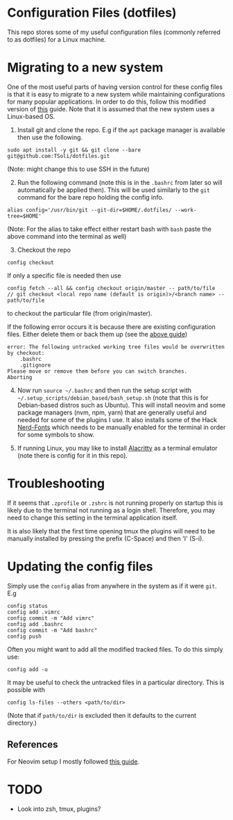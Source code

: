 # Configuration Files \(dotfiles\)

This repo stores some of my useful configuration files \(commonly referred to as
dotfiles\) for a Linux machine.

# Migrating to a new system

One of the most useful parts of having version control for these config files is
that it is easy to migrate to a new system while maintaining configurations for
many popular applications. In order to do this, follow this modified version of
[this](https://www.atlassian.com/git/tutorials/dotfiles) guide. Note that it is
assumed that the new system uses a Linux-based OS.

1. Install git and clone the repo. E.g if the `apt` package manager is available
   then use the following.

```
sudo apt install -y git && git clone --bare git@github.com:TSoli/dotfiles.git
```

\(Note: might change this to use SSH in the future\)

2. Run the following command \(note this is in the `.bashrc` from later so will
   automatically be applied then\). This will be used similarly to the `git`
   command for the bare repo holding the config info.

```
alias config='/usr/bin/git --git-dir=$HOME/.dotfiles/ --work-tree=$HOME'
```

\(Note: For the alias to take effect either restart bash with `bash` paste the
above command into the terminal as well\)

3. Checkout the repo

```
config checkout
```

If only a specific file is needed then use

```
config fetch --all && config checkout origin/master -- path/to/file
// git checkout <local repo name (default is origin)>/<branch name> -- path/to/file
```

to checkout the particular file \(from origin/master\).

If the following error occurs it is because there are existing configuration
files. Either delete them or back them up \(see the
[above guide](https://www.atlassian.com/git/tutorials/dotfiles)\)

```
error: The following untracked working tree files would be overwritten by checkout:
    .bashrc
    .gitignore
Please move or remove them before you can switch branches.
Aborting
```

4. Now run `source ~/.bashrc` and then run the setup script with
   `~/.setup_scripts/debian_based/bash_setup.sh` \(note that this is for
   Debian-based distros such as Ubuntu\). This will install neovim and some
   package managers \(nvm, npm, yarn\) that are generally useful and needed for
   some of the plugins I use. It also installs some of the Hack
   [Nerd-Fonts](https://github.com/ryanoasis/nerd-fonts) which needs to be
   manually enabled for the terminal in order for some symbols to show.

5. If running Linux, you may like to install
   [Alacritty](https://github.com/alacritty/alacritty) as a terminal emulator
   \(note there is config for it in this repo\).

# Troubleshooting

If it seems that `.zprofile` or `.zshrc` is not running properly on startup this
is likely due to the terminal not running as a login shell. Therefore, you may
need to change this setting in the terminal application itself.

It is also likely that the first time opening tmux the plugins will need to be
manually installed by pressing the prefix \(C-Space\) and then 'I' \(S-i\).

# Updating the config files

Simply use the `config` alias from anywhere in the system as if it were `git`.
E.g

```
config status
config add .vimrc
config commit -m "Add vimrc"
config add .bashrc
config commit -m "Add bashrc"
config push
```

Often you might want to add all the modified tracked files. To do this simply
use:

```
config add -u
```

It may be useful to check the untracked files in a particular directory. This is
possible with

```
config ls-files --others <path/to/dir>
```

\(Note that if `path/to/dir` is excluded then it defaults to the current
directory.\)

## References

For Neovim setup I mostly followed
[this guide](https://www.youtube.com/playlist?list=PLhoH5vyxr6Qq41NFL4GvhFp-WLd5xzIzZ).

# TODO

- Look into zsh, tmux, plugins?
